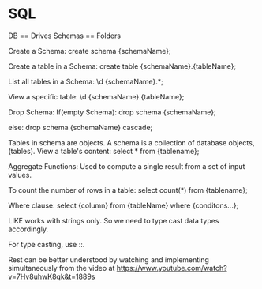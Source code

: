 # SQL
DB == Drives
Schemas == Folders

Create a Schema: create schema {schemaName};

Create a table in a Schema: create table {schemaName}.{tableName};

List all tables in a Schema: \d {schemaName}.*;

View a specific table: \d {schemaName}.{tableName};

Drop Schema: If(empty Schema): drop schema {schemaName};

else: drop schema {schemaName} cascade;


Tables in schema are objects.
A schema is a collection of database objects, (tables).
View a table's content: select * from {tablename};


Aggregate Functions:
Used to compute a single result from a set of input values.

To count the number of rows in a table: select count(*) from {tablename};


Where clause: select {column} from {tableName} where {conditons...};

LIKE works with strings only. So we need to type cast data types accordingly.

For type casting, use ::.


Rest can be better understood by watching and implementing simultaneously from the video at https://www.youtube.com/watch?v=7Hv8uhwK8qk&t=1889s
